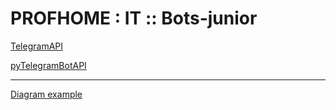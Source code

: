 # PROFHOME : IT :: Bots-junior

[TelegramAPI](https://core.telegram.org/bots/api)

[pyTelegramBotAPI](https://github.com/eternnoir/pyTelegramBotAPI)

---

[Diagram example](https://drive.google.com/file/d/1XcEWSeTFd4lPywV3b4Za7mT3hF96M7bm/view?usp=sharing)
